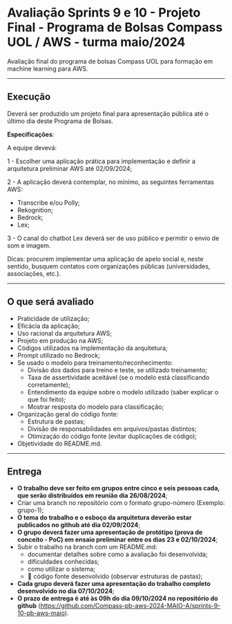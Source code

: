 # Avaliação Sprints 9 e 10 - Projeto Final - Programa de Bolsas Compass UOL / AWS - turma maio/2024

Avaliação final do programa de bolsas Compass UOL para formação em machine learning para AWS.

---

## Execução

Deverá ser produzido um projeto final para apresentação pública até o último dia deste Programa de Bolsas.

**Especificações**:

A equipe devevá:

1 - Escolher uma aplicação prática para implementação e definir a arquitetura preliminar AWS até 02/09/2024;

2 - A aplicação deverá contemplar, no mínimo, as seguintes ferramentas AWS:

- Transcribe e/ou Polly;
- Rekognition;
- Bedrock;
- Lex;
  
3 - O canal do chatbot Lex deverá ser de uso público e permitir o envio de som e imagem.

Dicas: procurem implementar uma aplicação de apelo social e, neste sentido, busquem contatos com organizações públicas (universidades, associações, etc.).

***

## O que será avaliado

- Praticidade de utilização;
- Eficácia da aplicação;
- Uso racional da arquitetura AWS;
- Projeto em produção na AWS;
- Códigos utilizados na implementação da arquitetura;
- Prompt utilizado no Bedrock;
- Se usado o modelo para treinamento/reconhecimento:
  - Divisão dos dados para treino e teste, se utilizado treinamento;
  - Taxa de assertividade aceitável (se o modelo está classificando corretamente);
  - Entendimento da equipe sobre o modelo utilizado (saber explicar o que foi feito);
  - Mostrar resposta do modelo para classificação;
- Organização geral do código fonte:
  - Estrutura de pastas;
  - Divisão de responsabilidades em arquivos/pastas distintos;
  - Otimização do código fonte (evitar duplicações de código);
- Objetividade do README.md.

***

## Entrega

- **O trabalho deve ser feito em grupos entre cinco e seis pessoas cada, que serão distribuídos em reunião dia 26/08/2024**;
- Criar uma branch no repositório com o formato grupo-número (Exemplo: grupo-1);
- **O tema do trabalho e o esboço da arquitetura deverão estar publicados no github até dia 02/09/2024**;
- **O grupo deverá fazer uma apresentação de protótipo (prova de conceito - PoC) em ensaio preliminar entre os dias 23 e 02/10/2024**;
- Subir o trabalho na branch com um README.md:
  - documentar detalhes sobre como a avaliação foi desenvolvida;
  - dificuldades conhecidas;
  - como utilizar o sistema;
  - 🔨 código fonte desenvolvido (observar estruturas de pastas);
- **Cada grupo deverá fazer uma apresentação do trabalho completo desenvolvido no dia 07/10/2024**;
- **O prazo de entrega é até às 09h do dia 09/10/2024 no repositório do github** (https://github.com/Compass-pb-aws-2024-MAIO-A/sprints-9-10-pb-aws-maio).
